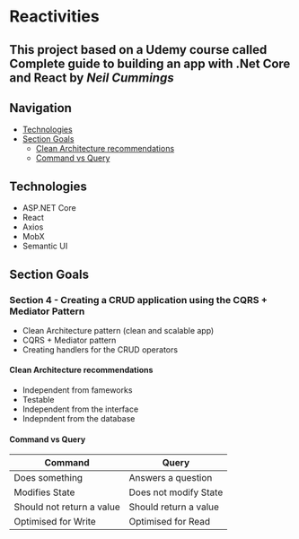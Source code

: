 # Reactivities

## This project based on a Udemy course called **Complete guide to building an app with .Net Core and React** by _Neil Cummings_

## Navigation

- [Technologies](#technologies)
- [Section Goals](#section-goals)
  - [Clean Architecture recommendations](#clean-architecture-recommendations)
  - [Command vs Query](#command-vs-query)

## Technologies

- <span>ASP.<span>NET Core
- React
- Axios
- MobX
- Semantic UI

## Section Goals

### Section 4 - Creating a CRUD application using the CQRS + Mediator Pattern

- Clean Architecture pattern (clean and scalable app)
- CQRS + Mediator pattern
- Creating handlers for the CRUD operators

#### Clean Architecture recommendations
- Independent from fameworks
- Testable
- Independent from the interface
- Indepndent from the database

#### Command vs Query
Command | Query
------- | -----
Does something | Answers a question
Modifies State | Does not modify State
Should not return a value | Should return a value
Optimised for Write | Optimised for Read
